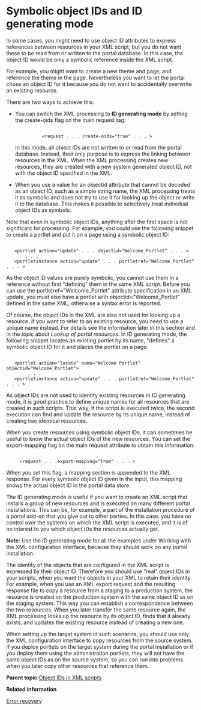 # Symbolic object IDs and ID generating mode 

In some cases, you might need to use object ID attributes to express references between resources in your XML script, but you do not want these to be read from or written to the portal database. In this case, the object ID would be only a symbolic reference inside the XML script.

For example, you might want to create a new theme and page, and reference the theme in the page. Nevertheless you want to let the portal chose an object ID for it because you do not want to accidentally overwrite an existing resource.

There are two ways to achieve this:

-   You can switch the XML processing to **ID generating mode** by setting the create-oids flag on the main request tag:

    ```
    
              <request . . . create-oids="true" . . . >
    
    ```

    In this mode, all object IDs are not written to or read from the portal database. Instead, their only purpose is to express the linking between resources in the XML. When the XML processing creates new resources, they are created with a new system generated object ID, not with the object ID specified in the XML.

-   When you use a value for an objectid attribute that cannot be decoded as an object ID, such as a simple string name, the XML processing treats it as symbolic and does not try to use it for looking up the object or write it to the database. This makes it possible to selectively treat individual object IDs as symbolic.

Note that even in symbolic object IDs, anything after the first space is not significant for processing. For example, you could use the following snippet to create a portlet and put it on a page using a symbolic object ID:

```

   <portlet action="update" . . . objectid="Welcome_Portlet" . . . >
       . . .
   <portletinstance action="update" . . . portletref="Welcome_Portlet" . . . >

```

As the object ID values are purely symbolic, you cannot use them in a reference without first "defining" them in the same XML script. Before you can use the portletref="Welcome\_Portlet" attribute specification in an XML update, you must also have a portlet with objectid="Welcome\_Portlet" defined in the same XML; otherwise a syntax error is reported.

Of course, the object IDs in the XML are also not used for looking up a resource. If you want to refer to an existing resource, you need to use a unique name instead. For details see the information later in this section and in the topic about *Lookup of portal resources*. In ID generating mode, the following snippet locates an existing portlet by its name, "defines" a symbolic object ID for it and places the portlet on a page:

```

   <portlet action="locate" name="Welcome Portlet" objectid="Welcome_Portlet">
        . . .
   <portletinstance action="update" . . . portletref="Welcome_Portlet" . . . >

```

As object IDs are not used to identify existing resources in ID generating mode, it is good practice to define unique names for all resources that are created in such scripts. That way, if the script is executed twice, the second execution can find and update the resource by its unique name, instead of creating two identical resources.

When you create resources using symbolic object IDs, it can sometimes be useful to know the actual object IDs of the new resources. You can set the export-mapping flag on the main request attribute to obtain this information:

```

     <request . . .export-mapping="true" . . . >  

```

When you set this flag, a mapping section is appended to the XML response. For every symbolic object ID given in the input, this mapping shows the actual object ID in the portal data store.

The ID generating mode is useful if you want to create an XML script that installs a group of new resources and is executed on many different portal installations. This can be, for example, a part of the installation procedure of a portal add-on that you give out to other parties. In this case, you have no control over the systems on which the XML script is executed, and it is of no interest to you which object IDs the resources actually get.

**Note:** Use the ID generating mode for all the examples under Working with the XML configuration interface, because they should work on any portal installation.

The identity of the objects that are configured in the XML script is expressed by their object ID. Therefore you should use "real" object IDs in your scripts, when you want the objects in your XML to retain their identity. For example, when you use an XML export request and the resulting response file to copy a resource from a staging to a production system, the resource is created on the production system with the same object ID as on the staging system. This way you can establish a correspondence between the two resources. When you later transfer the same resource again, the XML processing looks up the resource by its object ID, finds that it already exists, and updates the existing resource instead of creating a new one.

When setting up the target system in such scenarios, you should use only the XML configuration interface to copy resources from the source system. If you deploy portlets on the target system during the portal installation or if you deploy them using the administration portlets, they will not have the same object IDs as on the source system, so you can run into problems when you later copy other resources that reference them.

**Parent topic:**[Object IDs in XML scripts ](../admin-system/adxmlref_objct_ids.md)

**Related information**  


[Error recovery ](../admin-system/adxmlref_errecovr.md)

